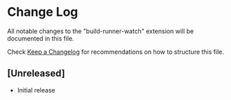 # Change Log

All notable changes to the "build-runner-watch" extension will be documented in this file.

Check [Keep a Changelog](http://keepachangelog.com/) for recommendations on how to structure this file.

## [Unreleased]

- Initial release